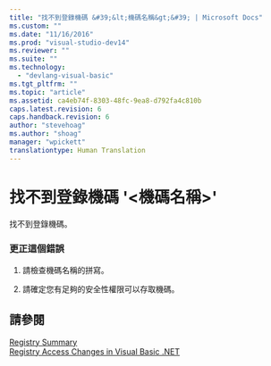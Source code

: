 ```yaml
---
title: "找不到登錄機碼 &#39;&lt;機碼名稱&gt;&#39; | Microsoft Docs"
ms.custom: ""
ms.date: "11/16/2016"
ms.prod: "visual-studio-dev14"
ms.reviewer: ""
ms.suite: ""
ms.technology: 
  - "devlang-visual-basic"
ms.tgt_pltfrm: ""
ms.topic: "article"
ms.assetid: ca4eb74f-8303-48fc-9ea8-d792fa4c810b
caps.latest.revision: 6
caps.handback.revision: 6
author: "stevehoag"
ms.author: "shoag"
manager: "wpickett"
translationtype: Human Translation
---
```

# 找不到登錄機碼 &#39;&lt;機碼名稱&gt;&#39;
找不到登錄機碼。  
  
### 更正這個錯誤  
  
1.  請檢查機碼名稱的拼寫。  
  
2.  請確定您有足夠的安全性權限可以存取機碼。  
  
## 請參閱  
 [Registry Summary](../../visual-basic/language-reference/keywords/registry-summary.md)   
 [Registry Access Changes in Visual Basic .NET](http://msdn.microsoft.com/zh-tw/b58f7687-f4db-448a-a865-07f62fd16fb2)